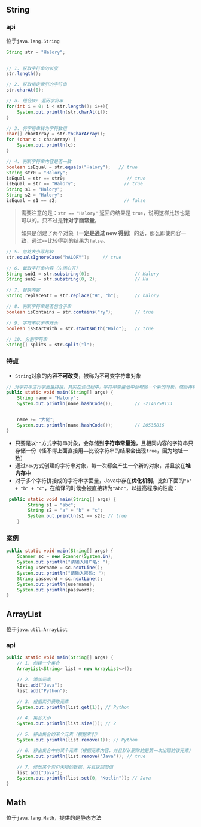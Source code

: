 ## String

### api

位于`java.lang.String`

```java
String str = "Halory";


// 1. 获取字符串的长度
str.length();

// 2. 获取指定索引的字符串
str.charAt(0);

// a. 组合技: 遍历字符串
for(int i = 0; i < str.length(); i++){
    System.out.println(str.charAt(i));
}

// 3. 将字符串转为字符数组
char[] charArray = str.toCharArray();
for (char c : charArray) {
    System.out.println(c);
}

// 4. 判断字符串内容是否一致
boolean isEqual = str.equals("Halory");   // true
String str0 = "Halory";
isEqual = str == str0;						 // true
isEqual = str == "Halory";					// true
String s1 = "Halory";
String s2 = "Halory";
isEqual = s1 == s2;							// false
```

> 需要注意的是：`str == "Halory"` 返回的结果是 `true`，说明这样比较也是可以的。只不过是**针对字面常量**。
>
> 如果是创建了两个对象（**一定是通过 new 得到**）的话，那么即使内容一致，通过`==`比较得到的结果为`false`。

```java
// 5. 忽略大小写比较
str.equalsIgnoreCase("hALORY");		// true

// 6. 截取字符串内容（左闭右开）
String sub1 = str.substring(0);					// Halory
String sub2 = str.substring(0, 2);				// Ha

// 7. 替换内容
String replaceStr = str.replace("H", "h");		// halory

// 8. 判断字符串是否包含子串
boolean isContains = str.contains("ry");		// true

// 9. 字符串以子串开头
boolean isStartWith = str.startsWith("Halo");	// true

// 10. 分割字符串
String[] splits = str.split("l");
```





### 特点

- `String`对象的内容**不可改变**，被称为不可变字符串对象

```java
// 对字符串进行字面量拼接，其实在该过程中，字符串常量池中会增加一个新的对象，然后再将当前的变量指向这个对象
public static void main(String[] args) {
    String name = "Halory";
    System.out.println(name.hashCode());        // -2140759133


    name += "大佬";
    System.out.println(name.hashCode());        // 20535816
}
```



- 只要是以`""`方式字符串对象，会存储到**字符串常量池**，且相同内容的字符串只存储一份（怪不得上面直接用`==`比较字符串的结果会出现`true`，因为地址一致）
- 通过`new`方式创建的字符串对象，每一次都会产生一个新的对象，并且放在**堆内存**中
- 对于多个字符拼接成的字符串字面量，Java中存在**优化机制**，比如下面的`"a" + "b" + "c"`，在编译的时候会被直接转为`"abc"`，以提高程序的性能：

```java
 public static void main(String[] args) {
        String s1 = "abc";
        String s2 = "a" + "b" + "c";
        System.out.println(s1 == s2); // true
    }
```



### 案例

```java
public static void main(String[] args) {
    Scanner sc = new Scanner(System.in);
    System.out.println("请输入用户名: ");
    String username = sc.nextLine();
    System.out.println("请输入密码: ");
    String password = sc.nextLine();
    System.out.println(username);
    System.out.println(password);
}
```





## ArrayList

位于`java.util.ArrayList`

### api

```java
public static void main(String[] args) {
    // 1. 创建一个集合
    ArrayList<String> list = new ArrayList<>();

    // 2. 添加元素
    list.add("Java");
    list.add("Python");

    // 3. 根据索引获取元素
    System.out.println(list.get(1)); // Python

    // 4. 集合大小
    System.out.println(list.size()); // 2

    // 5. 移出集合的某个元素（根据索引）
    System.out.println(list.remove(1)); // Python

    // 6. 移出集合中的某个元素（根据元素内容，并且默认删除的是第一次出现的该元素）
    System.out.println(list.remove("Java")); // true

    // 7. 修改某个索引未知的数据，并且返回旧值
    list.add("Java");
    System.out.println(list.set(0, "Kotlin")); // Java
}
```





## Math

位于`java.lang.Math`，提供的是静态方法



